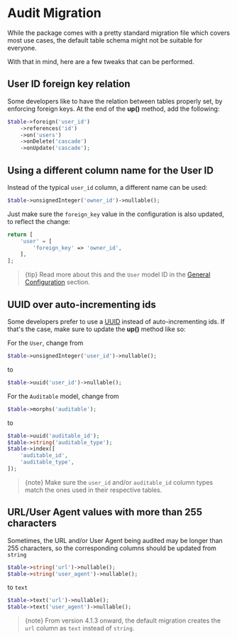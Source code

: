 # Audit Migration
While the package comes with a pretty standard migration file which covers most use cases, the default table schema might not be suitable for everyone.

With that in mind, here are a few tweaks that can be performed.

## User ID foreign key relation
Some developers like to have the relation between tables properly set, by enforcing foreign keys.
At the end of the **up()** method, add the following:

```php
$table->foreign('user_id')
    ->references('id')
    ->on('users')
    ->onDelete('cascade')
    ->onUpdate('cascade');
```

## Using a different column name for the User ID
Instead of the typical `user_id` column, a different name can be used:

```php
$table->unsignedInteger('owner_id')->nullable();
```

Just make sure the `foreign_key` value in the configuration is also updated, to reflect the change:

```php
return [
    'user' = [
        'foreign_key' => 'owner_id',
    ],
];
```

> {tip} Read more about this and the `User` model ID in the [General Configuration](general-configuration) section.

## UUID over auto-incrementing ids
Some developers prefer to use a [UUID](https://en.wikipedia.org/wiki/Universally_unique_identifier) instead of auto-incrementing ids.
If that's the case, make sure to update the **up()** method like so:

For the `User`, change from
```php
$table->unsignedInteger('user_id')->nullable();
```

to

```php
$table->uuid('user_id')->nullable();
```

For the `Auditable` model, change from
```php
$table->morphs('auditable');
```

to

```php
$table->uuid('auditable_id');
$table->string('auditable_type');
$table->index([
    'auditable_id', 
    'auditable_type',
]);
```

> {note} Make sure the `user_id` and/or `auditable_id` column types match the ones used in their respective tables.

## URL/User Agent values with more than 255 characters
Sometimes, the URL and/or User Agent being audited may be longer than 255 characters, so the corresponding columns should be updated from `string`

```php
$table->string('url')->nullable();
$table->string('user_agent')->nullable();
```

to `text`

```php
$table->text('url')->nullable();
$table->text('user_agent')->nullable();
```

> {note} From version 4.1.3 onward, the default migration creates the `url` column as `text` instead of `string`.
